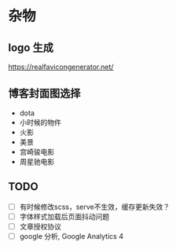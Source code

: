 # 杂物

## logo 生成

https://realfavicongenerator.net/

## 博客封面图选择

- dota
- 小时候的物件
- 火影
- 美景
- 宫崎骏电影
- 周星驰电影

## TODO

- [ ] 有时候修改scss，serve不生效，缓存更新失效？
- [ ] 字体样式加载后页面抖动问题
- [ ] 文章授权协议
- [ ] google 分析, Google Analytics 4
